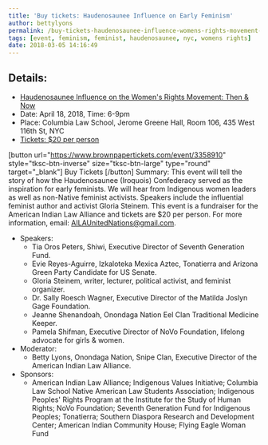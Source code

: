```yaml
---
title: 'Buy tickets: Haudenosaunee Influence on Early Feminism'
author: bettylyons
permalink: /buy-tickets-haudenosaunee-influence-womens-rights-movement-now-april-18-2018/
tags: [event, feminism, feminist, haudenosaunee, nyc, womens rights]
date: 2018-03-05 14:16:49
---
```



## Details:

*   [Haudenosaunee Influence on the Women's Rights Movement: Then & Now](https://www.brownpapertickets.com/event/3358910)
*   Date: April 18, 2018, Time: 6-9pm
*   Place: Columbia Law School, Jerome Greene Hall, Room 106, 435 West 116th St, NYC
*   [Tickets: $20 per person](https://www.brownpapertickets.com/event/3358910)

[button url="https://www.brownpapertickets.com/event/3358910" style="tksc-btn-inverse" size="tksc-btn-large" type="round" target="_blank"] Buy Tickets [/button] Summary: This event will tell the story of how the Haudenosaunee (Iroquois) Confederacy served as the inspiration for early feminists. We will hear from Indigenous women leaders as well as non-Native feminist activists. Speakers include the influential feminist author and activist Gloria Steinem. This event is a fundraiser for the American Indian Law Alliance and tickets are $20 per person. For more information, email: AILAUnitedNations@gmail.com.

*   Speakers:
    *   Tia Oros Peters, Shiwi, Executive Director of Seventh Generation Fund.
    *   Evie Reyes-Aguirre, Izkaloteka Mexica Aztec, Tonatierra and Arizona Green Party Candidate for US Senate.
    *   Gloria Steinem, writer, lecturer, political activist, and feminist organizer.
    *   Dr. Sally Roesch Wagner, Executive Director of the Matilda Joslyn Gage Foundation.
    *   Jeanne Shenandoah, Onondaga Nation Eel Clan Traditional Medicine Keeper.
    *   Pamela Shifman, Executive Director of NoVo Foundation, lifelong advocate for girls & women.
*   Moderator:
    *   Betty Lyons, Onondaga Nation, Snipe Clan, Executive Director of the American Indian Law Alliance.
*   Sponsors:
    *   American Indian Law Alliance; Indigenous Values Initiative; Columbia Law School Native American Law Students Association; Indigenous Peoples' Rights Program at the Institute for the Study of Human Rights; NoVo Foundation; Seventh Generation Fund for Indigenous Peoples; Tonatierra; Southern Diaspora Research and Development Center; American Indian Community House; Flying Eagle Woman Fund
